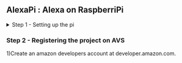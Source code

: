 ## AlexaPi : Alexa on RaspberriPi ##

<details>
  <summary>Step 1 - Setting up the pi</summary>
  <br />
  1) Copy the contents of the setup folder onto your desktop <br />
  2) Install etcher into your pc <br />
  3) Burn Raspian.img to the given sd card using etcher <br />
  4) insert the sd card into the raspberry pi <br />
  5) Poweron the rpi <br />
  </details>
  
### Step 2 - Registering the project on AVS ###

  1)Create an amazon developers account at developer.amazon.com.




